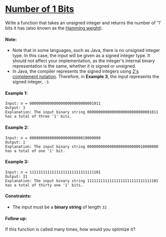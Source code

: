 # [Number of 1 Bits](https://leetcode.com/explore/interview/card/top-interview-questions-easy/99/others/565/)
Write a function that takes an unsigned integer and returns the number of '1' bits it has (also known as the [Hamming weight](http://en.wikipedia.org/wiki/Hamming_weight)).  

#### Note:
- Note that in some languages, such as Java, there is no unsigned integer type. In this case, the input will be given as a signed integer type. It should not affect your implementation, as the integer's internal binary representation is the same, whether it is signed or unsigned.
- In Java, the compiler represents the signed integers using [2's complement notation](https://en.wikipedia.org/wiki/Two%27s_complement). Therefore, in **Example 3**, the input represents the signed integer, `-3`.

#### Example 1:
```
Input: n = 00000000000000000000000000001011
Output: 3
Explanation: The input binary string 00000000000000000000000000001011 has a total of three '1' bits.
```

#### Example 2:
```
Input: n = 00000000000000000000000010000000
Output: 1
Explanation: The input binary string 00000000000000000000000010000000 has a total of one '1' bit.
```

#### Example 3:
```
Input: n = 11111111111111111111111111111101
Output: 31
Explanation: The input binary string 11111111111111111111111111111101 has a total of thirty one '1' bits.
```

#### Constraints:
- The input must be a **binary string** of length `32`

#### Follow up:
If this function is called many times, how would you optimize it?
